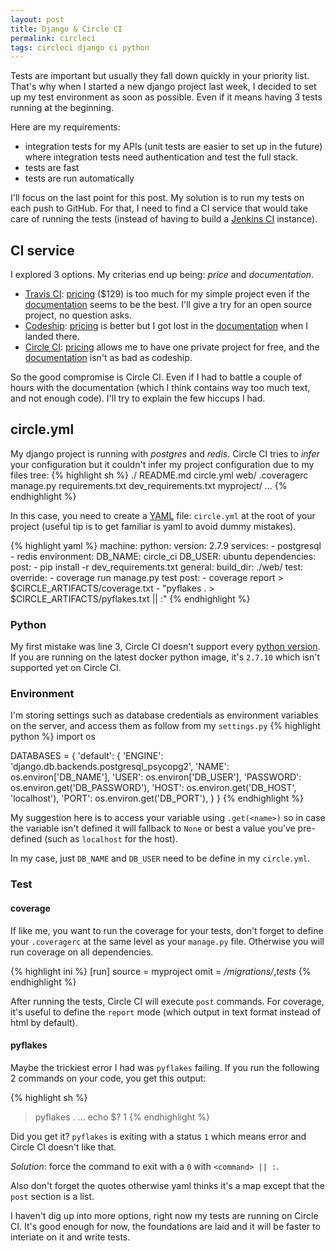 ```yaml
---
layout: post
title: Django & Circle CI
permalink: circleci
tags: circleci django ci python
---
```


Tests are important but usually they fall down quickly in your priority list. That's why when I started a new django project last week, I decided to set up my test environment as soon as possible. Even if it means having 3 tests running at the beginning.

Here are my requirements:

- integration tests for my APIs (unit tests are easier to set up in the future) where integration tests need authentication and test the full stack.
- tests are fast
- tests are run automatically

I'll focus on the last point for this post. My solution is to run my tests on each push to GitHub. For that, I need to find a CI service that would take care of running the tests (instead of having to build a [Jenkins CI](https://jenkins-ci.org/) instance).


## CI service

I explored 3 options. My criterias end up being: *price* and *documentation*.

- [Travis CI](http://travisci.com): [pricing](https://travis-ci.com/plans) ($129) is too much for my simple project even if the [documentation](https://codeship.com/documentation/) seems to be the best. I'll give a try for an open source project, no question asks.
- [Codeship](http://codeship.com): [pricing](https://codeship.com/pricing) is better but I got lost in the [documentation](https://codeship.com/documentation/) when I landed there.
- [Circle CI](http://circleci.com): [pricing](https://circleci.com/pricing) allows me to have one private project for free, and the [documentation](https://circleci.com/docs) isn't as bad as codeship.

So the good compromise is Circle CI. Even if I had to battle a couple of hours with the documentation (which I think contains way too much text, and not enough code). I'll try to explain the few hiccups I had.


## circle.yml

My django project is running with *postgres* and *redis*. Circle CI tries to *infer* your configuration but it couldn't infer my project configuration due to my files tree:
{% highlight sh %}
./
    README.md
    circle.yml
    web/
      .coveragerc
      manage.py
      requirements.txt
      dev_requirements.txt
      myproject/
      ...
{% endhighlight %}

In this case, you need to create a [YAML](https://en.wikipedia.org/wiki/YAML) file: `circle.yml` at the root of your project (useful tip is to get familiar is yaml to avoid dummy mistakes).

{% highlight yaml %}
machine:
  python:
    version: 2.7.9
  services:
    - postgresql
    - redis
  environment:
    DB_NAME: circle_ci
    DB_USER: ubuntu
dependencies:
  post:
    - pip install -r dev_requirements.txt
general:
  build_dir: ./web/
test:
  override:
    - coverage run manage.py test
  post:
    - coverage report > $CIRCLE_ARTIFACTS/coverage.txt
    - "pyflakes . > $CIRCLE_ARTIFACTS/pyflakes.txt || :"
{% endhighlight %}



### Python

My first mistake was line 3, Circle CI doesn't support every [python version](https://circleci.com/docs/environment#python). If you are running on the latest docker python image, it's `2.7.10` which isn't supported yet on Circle CI.


### Environment

I'm storing settings such as database credentials as environment variables on the server, and access them as follow from my `settings.py`
{% highlight python %}
import os

DATABASES = {
    'default': {
        'ENGINE': 'django.db.backends.postgresql_psycopg2',
        'NAME': os.environ['DB_NAME'],
        'USER': os.environ['DB_USER'],
        'PASSWORD': os.environ.get('DB_PASSWORD'),
        'HOST': os.environ.get('DB_HOST', 'localhost'),
        'PORT': os.environ.get('DB_PORT'),
    }
}
{% endhighlight %}

My suggestion here is to access your variable using `.get(<name>)` so in case the variable isn't defined it will fallback to `None` or best a value you've pre-defined (such as `localhost` for the host).

In my case, just `DB_NAME` and `DB_USER` need to be define in my `circle.yml`.


### Test

#### coverage

If like me, you want to run the coverage for your tests, don't forget to define your `.coveragerc` at the same level as your `manage.py` file. Otherwise you will run coverage on all dependencies.

{% highlight ini %}
[run]
source = myproject
omit = */migrations/*,*tests*
{% endhighlight %}

After running the tests, Circle CI will execute `post` commands. For coverage, it's useful to define the `report` mode (which output in text format instead of html by default).

#### pyflakes

Maybe the trickiest error I had was `pyflakes` failing. If you run the following 2 commands on your code, you get this output:

{% highlight sh %}
> pyflakes .
...
> echo $?
1
{% endhighlight %}

Did you get it? `pyflakes` is exiting with a status `1` which means error and Circle CI doesn't like that.

*Solution*: force the command to exit with a `0` with `<command> || :`.

Also don't forget the quotes otherwise yaml thinks it's a map except that the `post` section is a list.


I haven't dig up into more options, right now my tests are running on Circle CI. It's good enough for now, the foundations are laid and it will be faster to interiate on it and write tests.
